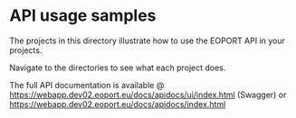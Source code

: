 # API usage samples
The projects in this directory illustrate how to use the EOPORT API in your projects.

Navigate to the directories to see what each project does.

The full API documentation is available @ https://webapp.dev02.eoport.eu/docs/apidocs/ui/index.html (Swagger) or https://webapp.dev02.eoport.eu/docs/apidocs/index.html
